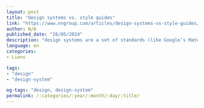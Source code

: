 ```yaml
---
layout: post
title: "design systems vs. style guides"
link: "https://www.nngroup.com/articles/design-systems-vs-style-guides/"
author: N/A
published_date: "26/05/2024"
description: "design systems are a set of standards (like Google’s Material design or IBM’s Carbon design System) needed to manage design at scale. Style guides (like content or visual style guides) are just one piece in a design system."
language: en
categories:
- Liens

tags:
- "design"
- "design-system"

og-tags: "design, design-system"
permalink: /:categories/:year/:month/:day/:title/
---
```

